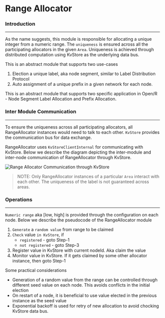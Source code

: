 # Range Allocator

### Introduction

---

As the name suggests, this module is responsible for allocating a unique integer
from a numeric range. The `uniqueness` is ensured across all the participating
allocators in the given `Area`. Uniqueness is achieved through distributed
computation using KvStore as the underlying data bus.

This is an abstract module that supports two use-cases

1. Election a unique label, aka node segment, similar to Label Distribution
   Protocol
2. Auto assignment of a unique prefix in a given network for each node.

This is an abstract module that supports two specific application in Open/R -
Node Segment Label Allocation and Prefix Allocation.

### Inter Module Communication

---

To ensure the uniqueness across all participating allocators, all RangeAllocator
instances would need to talk to each other. `KvStore` provides the communication
bus for data exchange.

RangeAllocator uses `KvStoreClientInternal` for communicating with KvStore.
Below we describe the diagram depicting the inter-module and inter-node
communication of RangeAllocator through KvStore.

![Range Allocator Communication through KvStore](https://user-images.githubusercontent.com/1482609/102537914-7641e480-4060-11eb-8bbb-55f63c83987d.png)

> NOTE: Only RangeAllocator instances of a particular `Area` interact with each
> other. The uniqueness of the label is not guaranteed across areas.

### Operations

---

`Numeric range` aka [low, high] is provided through the configuration on each
node. Below we describe the pseudocode of the RangeAllocator module

1. `Generate` a `random value` from range to be claimed
2. `Check` value `in KvStore`, if
   - `registered` - goto Step-1
   - `not registered` - goto Step-3
3. Register value in KvStore with current nodeId. Aka claim the value
4. Monitor value in KvStore. If it gets claimed by some other allocator
   instance, then goto Step-1

Some practical considerations

- Generation of a random value from the range can be controlled through
  different seed value on each node. This avoids conflicts in the initial
  election
- On restart of a node, it is beneficial to use value elected in the previous
  instance as the seed value
- Exponential backoff is used for retry of new allocation to avoid chocking
  KvStore data bus.
